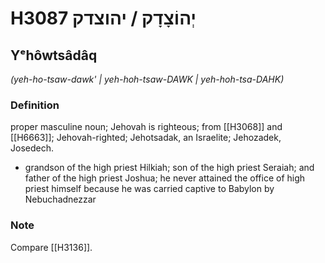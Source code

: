 # H3087 יְהוֹצָדָק / יהוצדק

## Yᵉhôwtsâdâq

_(yeh-ho-tsaw-dawk' | yeh-hoh-tsaw-DAWK | yeh-hoh-tsa-DAHK)_

### Definition

proper masculine noun; Jehovah is righteous; from [[H3068]] and [[H6663]]; Jehovah-righted; Jehotsadak, an Israelite; Jehozadek, Josedech.

- grandson of the high priest Hilkiah; son of the high priest Seraiah; and father of the high priest Joshua; he never attained the office of high priest himself because he was carried captive to Babylon by Nebuchadnezzar


### Note

Compare [[H3136]].

